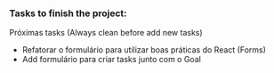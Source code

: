 ### Tasks to finish the project:
Próximas tasks (Always clean before add new tasks)
- Refatorar o formulário para utilizar boas práticas do React (Forms)
- Add formulário para criar tasks junto com o Goal
